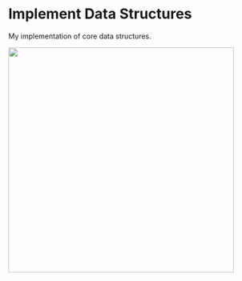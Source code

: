 # Implement Data Structures
My implementation of core data structures.

<img src="https://cdn.pixabay.com/photo/2012/04/11/17/29/toolbox-29058_1280.png" width="450" height="450">

